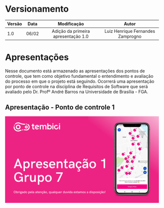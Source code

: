 # Versionamento

| Versão | Data | Modificação | Autor |
|-|-|-|-|
| 1.0 | 06/02 | <center> Adição da primeira apresentação 1.0 <center> | <center> Luiz Henrique Fernandes Zamprogno <center> |

# Apresentações

Nesse documento está armazenado as apresentações dos pontos de controle, que tem como objetivo fundamental o entendimento e avaliação do processo em que o projeto está seguindo. Ocorrerá uma apresentação por ponto de controle na disciplina de Requisitos de Software que será avaliado pelo Dr. Profº André Barros na Universidade de Brasília - FGA.

## Apresentação - Ponto de controle 1

[![Apresentação 1](./assets/apresentacoes/AP1.png)](https://youtu.be/8ssdPAHgU4U)